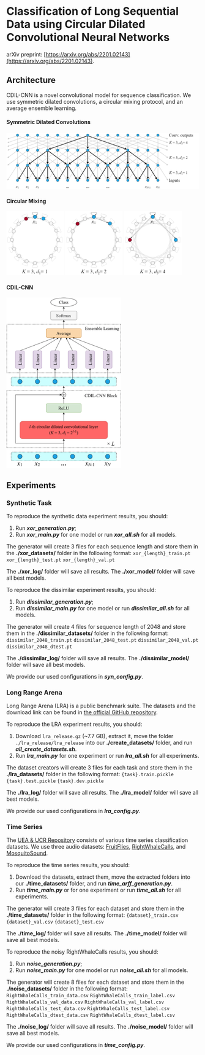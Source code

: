 # Classification of Long Sequential Data using Circular Dilated Convolutional Neural Networks

arXiv preprint: [https://arxiv.org/abs/2201.02143](https://arxiv.org/abs/2201.02143). 

## **Architecture**
CDIL-CNN is a novel convolutional model for sequence classification. We use symmetric dilated convolutions, a circular mixing protocol, and an average ensemble learning.

#### Symmetric Dilated Convolutions
<p align="left">
<img src="figures/dil.png" width="600">
</p>


#### Circular Mixing
<p align="left">
<img src="figures/cir1.png" width="150">
<img src="figures/cir2.png" width="150">
<img src="figures/cir3.png" width="150">
</p>


#### CDIL-CNN
<p align="left">
<img src="figures/cdil.png" width="300">
</p>




## **Experiments**

### Synthetic Task
To reproduce the synthetic data experiment results, you should:
1. Run ***xor_generation.py***;
2. Run ***xor_main.py*** for one model or run ***xor_all.sh*** for all models.

The generator will create 3 files for each sequence length and store them in the **./xor_datasets/** folder in the following format:
`xor_{length}_train.pt`
`xor_{length}_test.pt`
`xor_{length}_val.pt`

The **./xor_log/** folder will save all results.
The **./xor_model/** folder will save all best models.


To reproduce the dissimilar experiment results, you should:
1. Run ***dissimilar_generation.py***;
2. Run ***dissimilar_main.py*** for one model or run ***dissimilar_all.sh*** for all models.

The generator will create 4 files for sequence length of 2048 and store them in the **./dissimilar_datasets/** folder in the following format:
`dissimilar_2048_train.pt`
`dissimilar_2048_test.pt`
`dissimilar_2048_val.pt`
`dissimilar_2048_dtest.pt`

The **./dissimilar_log/** folder will save all results.
The **./dissimilar_model/** folder will save all best models.

We provide our used configurations in ***syn_config.py***.


### Long Range Arena
Long Range Arena (LRA) is a public benchmark suite. The datasets and the download link can be found in [the official GitHub repository](https://github.com/google-research/long-range-arena). 

To reproduce the LRA experiment results, you should:
1. Download `lra_release.gz` (~7.7 GB), extract it, move the folder `./lra_release/lra_release` into our **./create_datasets/** folder, and run ***all_create_datasets.sh***. 
2. Run ***lra_main.py*** for one experiment or run ***lra_all.sh*** for all experiments.

The dataset creators will create 3 files for each task and store them in the **./lra_datasets/** folder in the following format:
`{task}.train.pickle`
`{task}.test.pickle`
`{task}.dev.pickle`

The **./lra_log/** folder will save all results.
The **./lra_model/** folder will save all best models.

We provide our used configurations in ***lra_config.py***.


### Time Series
The [UEA & UCR Repository](http://www.timeseriesclassification.com/) consists of various time series classification datasets. We use three audio datasets: [FruitFlies](http://www.timeseriesclassification.com/description.php?Dataset=FruitFlies), [RightWhaleCalls](http://www.timeseriesclassification.com/description.php?Dataset=RightWhaleCalls), and [MosquitoSound](http://www.timeseriesclassification.com/description.php?Dataset=MosquitoSound).

To reproduce the time series results, you should:
1. Download the datasets, extract them, move the extracted folders into our **./time_datasets/** folder, and run ***time_arff_generation.py***. 
2. Run ***time_main.py*** or  for one experiment or run ***time_all.sh*** for all experiments.

The generator will create 3 files for each dataset and store them in the **./time_datasets/** folder in the following format:
`{dataset}_train.csv`
`{dataset}_val.csv`
`{dataset}_test.csv`

The **./time_log/** folder will save all results.
The **./time_model/** folder will save all best models.

To reproduce the noisy RightWhaleCalls results, you should:
1. Run ***noise_generation.py***;
2. Run ***noise_main.py*** for one model or run ***noise_all.sh*** for all models.

The generator will create 8 files for each dataset and store them in the **./noise_datasets/** folder in the following format:
`RightWhaleCalls_train_data.csv`
`RightWhaleCalls_train_label.csv`
`RightWhaleCalls_val_data.csv`
`RightWhaleCalls_val_label.csv`
`RightWhaleCalls_test_data.csv`
`RightWhaleCalls_test_label.csv`
`RightWhaleCalls_dtest_data.csv`
`RightWhaleCalls_dtest_label.csv`

The **./noise_log/** folder will save all results.
The **./noise_model/** folder will save all best models.


We provide our used configurations in ***time_config.py***.

